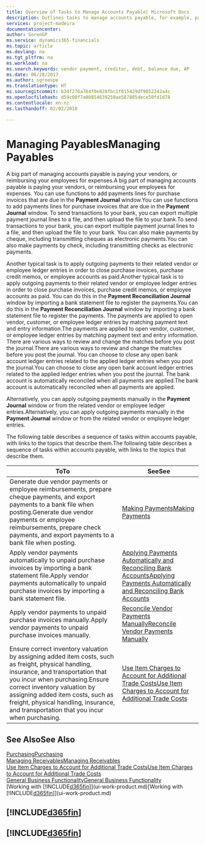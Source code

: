 ```yaml
---
title: Overview of Tasks to Manage Accounts Payable| Microsoft Docs
description: Outlines tasks to manage accounts payable, for example, paying creditors or applying outgoing payments to ledger entries to close invoices or credit memos.
services: project-madeira
documentationcenter: 
author: SorenGP
ms.service: dynamics365-financials
ms.topic: article
ms.devlang: na
ms.tgt_pltfrm: na
ms.workload: na
ms.search.keywords: vendor payment, creditor, debt, balance due, AP
ms.date: 06/28/2017
ms.author: sgroespe
ms.translationtype: HT
ms.sourcegitcommit: b34f276a764f0e828fbc1f015429df9852242a4c
ms.openlocfilehash: d59c00f7a00854639250ae587805dece50fd1d78
ms.contentlocale: en-nz
ms.lasthandoff: 02/02/2018

---
```

# <a name="managing-payables"></a><span data-ttu-id="6f5b7-103">Managing Payables</span><span class="sxs-lookup"><span data-stu-id="6f5b7-103">Managing Payables</span></span>
<span data-ttu-id="6f5b7-104">A big part of managing accounts payable is paying your vendors, or reimbursing your employees for expenses.</span><span class="sxs-lookup"><span data-stu-id="6f5b7-104">A big part of managing accounts payable is paying your vendors, or reimbursing your employees for expenses.</span></span> <span data-ttu-id="6f5b7-105">You can use functions to add payments lines for purchase invoices that are due in the **Payment Journal** window.</span><span class="sxs-lookup"><span data-stu-id="6f5b7-105">You can use functions to add payments lines for purchase invoices that are due in the **Payment Journal** window.</span></span> <span data-ttu-id="6f5b7-106">To send transactions to your bank, you can export multiple payment journal lines to a file, and then upload the file to your bank.</span><span class="sxs-lookup"><span data-stu-id="6f5b7-106">To send transactions to your bank, you can export multiple payment journal lines to a file, and then upload the file to your bank.</span></span> <span data-ttu-id="6f5b7-107">You can also make payments by cheque, including transmitting cheques as electronic payments.</span><span class="sxs-lookup"><span data-stu-id="6f5b7-107">You can also make payments by check, including transmitting checks as electronic payments.</span></span>

<span data-ttu-id="6f5b7-108">Another typical task is to apply outgoing payments to their related vendor or employee ledger entries in order to close purchase invoices, purchase credit memos, or employee accounts as paid.</span><span class="sxs-lookup"><span data-stu-id="6f5b7-108">Another typical task is to apply outgoing payments to their related vendor or employee ledger entries in order to close purchase invoices, purchase credit memos, or employee accounts as paid.</span></span> <span data-ttu-id="6f5b7-109">You can do this in the **Payment Reconciliation Journal** window by importing a bank statement file to register the payments.</span><span class="sxs-lookup"><span data-stu-id="6f5b7-109">You can do this in the **Payment Reconciliation Journal** window by importing a bank statement file to register the payments.</span></span> <span data-ttu-id="6f5b7-110">The payments are applied to open vendor, customer, or employee ledger entries by matching payment text and entry information.</span><span class="sxs-lookup"><span data-stu-id="6f5b7-110">The payments are applied to open vendor, customer, or employee ledger entries by matching payment text and entry information.</span></span> <span data-ttu-id="6f5b7-111">There are various ways to review and change the matches before you post the journal.</span><span class="sxs-lookup"><span data-stu-id="6f5b7-111">There are various ways to review and change the matches before you post the journal.</span></span> <span data-ttu-id="6f5b7-112">You can choose to close any open bank account ledger entries related to the applied ledger entries when you post the journal.</span><span class="sxs-lookup"><span data-stu-id="6f5b7-112">You can choose to close any open bank account ledger entries related to the applied ledger entries when you post the journal.</span></span> <span data-ttu-id="6f5b7-113">The bank account is automatically reconciled when all payments are applied.</span><span class="sxs-lookup"><span data-stu-id="6f5b7-113">The bank account is automatically reconciled when all payments are applied.</span></span>

<span data-ttu-id="6f5b7-114">Alternatively, you can apply outgoing payments manually in the **Payment Journal** window or from the related vendor or employee ledger entries.</span><span class="sxs-lookup"><span data-stu-id="6f5b7-114">Alternatively, you can apply outgoing payments manually in the **Payment Journal** window or from the related vendor or employee ledger entries.</span></span>

<span data-ttu-id="6f5b7-115">The following table describes a sequence of tasks within accounts payable, with links to the topics that describe them.</span><span class="sxs-lookup"><span data-stu-id="6f5b7-115">The following table describes a sequence of tasks within accounts payable, with links to the topics that describe them.</span></span>

| <span data-ttu-id="6f5b7-116">To</span><span class="sxs-lookup"><span data-stu-id="6f5b7-116">To</span></span> | <span data-ttu-id="6f5b7-117">See</span><span class="sxs-lookup"><span data-stu-id="6f5b7-117">See</span></span> |
| --- | --- |
| <span data-ttu-id="6f5b7-118">Generate due vendor payments or employee reimbursements, prepare cheque payments, and export payments to a bank file when posting.</span><span class="sxs-lookup"><span data-stu-id="6f5b7-118">Generate due vendor payments or employee reimbursements, prepare check payments, and export payments to a bank file when posting.</span></span> |[<span data-ttu-id="6f5b7-119">Making Payments</span><span class="sxs-lookup"><span data-stu-id="6f5b7-119">Making Payments</span></span>](payables-make-payments.md) |
| <span data-ttu-id="6f5b7-120">Apply vendor payments automatically to unpaid purchase invoices by importing a bank statement file.</span><span class="sxs-lookup"><span data-stu-id="6f5b7-120">Apply vendor payments automatically to unpaid purchase invoices by importing a bank statement file.</span></span> |[<span data-ttu-id="6f5b7-121">Applying Payments Automatically and Reconciling Bank Accounts</span><span class="sxs-lookup"><span data-stu-id="6f5b7-121">Applying Payments Automatically and Reconciling Bank Accounts</span></span>](receivables-apply-payments-auto-reconcile-bank-accounts.md) |
| <span data-ttu-id="6f5b7-122">Apply vendor payments to unpaid purchase invoices manually.</span><span class="sxs-lookup"><span data-stu-id="6f5b7-122">Apply vendor payments to unpaid purchase invoices manually.</span></span> |[<span data-ttu-id="6f5b7-123">Reconcile Vendor Payments Manually</span><span class="sxs-lookup"><span data-stu-id="6f5b7-123">Reconcile Vendor Payments Manually</span></span>](payables-how-apply-purchase-transactions-manually.md) |
|<span data-ttu-id="6f5b7-124">Ensure correct inventory valuation by assigning added item costs, such as freight, physical handling, insurance, and transportation that you incur when purchasing.</span><span class="sxs-lookup"><span data-stu-id="6f5b7-124">Ensure correct inventory valuation by assigning added item costs, such as freight, physical handling, insurance, and transportation that you incur when purchasing.</span></span>|[<span data-ttu-id="6f5b7-125">Use Item Charges to Account for Additional Trade Costs</span><span class="sxs-lookup"><span data-stu-id="6f5b7-125">Use Item Charges to Account for Additional Trade Costs</span></span>](payables-how-assign-item-charges.md)|

## <a name="see-also"></a><span data-ttu-id="6f5b7-126">See Also</span><span class="sxs-lookup"><span data-stu-id="6f5b7-126">See Also</span></span>
[<span data-ttu-id="6f5b7-127">Purchasing</span><span class="sxs-lookup"><span data-stu-id="6f5b7-127">Purchasing</span></span>](purchasing-manage-purchasing.md)  
[<span data-ttu-id="6f5b7-128">Managing Receivables</span><span class="sxs-lookup"><span data-stu-id="6f5b7-128">Managing Receivables</span></span>](receivables-manage-receivables.md)  
[<span data-ttu-id="6f5b7-129">Use Item Charges to Account for Additional Trade Costs</span><span class="sxs-lookup"><span data-stu-id="6f5b7-129">Use Item Charges to Account for Additional Trade Costs</span></span>](payables-how-assign-item-charges.md)  
[<span data-ttu-id="6f5b7-130">General Business Functionality</span><span class="sxs-lookup"><span data-stu-id="6f5b7-130">General Business Functionality</span></span>](ui-across-business-areas.md)  
<span data-ttu-id="6f5b7-131">[Working with [!INCLUDE[d365fin](includes/d365fin_md.md)]](ui-work-product.md)</span><span class="sxs-lookup"><span data-stu-id="6f5b7-131">[Working with [!INCLUDE[d365fin](includes/d365fin_md.md)]](ui-work-product.md)</span></span>

## [!INCLUDE[d365fin](includes/free_trial_md.md)]  
## [!INCLUDE[d365fin](includes/training_link_md.md)]

